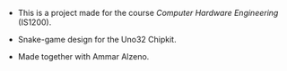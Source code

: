 * This is a project made for the course _Computer Hardware Engineering_ (IS1200).
* Snake-game design for the Uno32 Chipkit.

* Made together with Ammar Alzeno.
